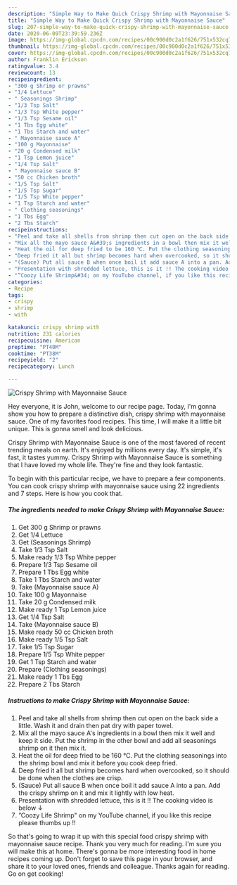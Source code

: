 ```yaml
---
description: "Simple Way to Make Quick Crispy Shrimp with Mayonnaise Sauce"
title: "Simple Way to Make Quick Crispy Shrimp with Mayonnaise Sauce"
slug: 207-simple-way-to-make-quick-crispy-shrimp-with-mayonnaise-sauce
date: 2020-06-09T23:39:59.236Z
image: https://img-global.cpcdn.com/recipes/00c900d0c2a1f626/751x532cq70/crispy-shrimp-with-mayonnaise-sauce-recipe-main-photo.jpg
thumbnail: https://img-global.cpcdn.com/recipes/00c900d0c2a1f626/751x532cq70/crispy-shrimp-with-mayonnaise-sauce-recipe-main-photo.jpg
cover: https://img-global.cpcdn.com/recipes/00c900d0c2a1f626/751x532cq70/crispy-shrimp-with-mayonnaise-sauce-recipe-main-photo.jpg
author: Franklin Erickson
ratingvalue: 3.4
reviewcount: 13
recipeingredient:
- "300 g Shrimp or prawns"
- "1/4 Lettuce"
- " Seasonings Shrimp"
- "1/3 Tsp Salt"
- "1/3 Tsp White pepper"
- "1/3 Tsp Sesame oil"
- "1 Tbs Egg white"
- "1 Tbs Starch and water"
- " Mayonnaise sauce A"
- "100 g Mayonnaise"
- "20 g Condensed milk"
- "1 Tsp Lemon juice"
- "1/4 Tsp Salt"
- " Mayonnaise sauce B"
- "50 cc Chicken broth"
- "1/5 Tsp Salt"
- "1/5 Tsp Sugar"
- "1/5 Tsp White pepper"
- "1 Tsp Starch and water"
- " Clothing seasonings"
- "1 Tbs Egg"
- "2 Tbs Starch"
recipeinstructions:
- "Peel and take all shells from shrimp then cut open on the back side a little. Wash it and drain then pat dry with paper towel."
- "Mix all the mayo sauce A&#39;s ingredients in a bowl then mix it well and keep it side. Put the shrimp in the other bowl and add all seasonings shrimp on it then mix it."
- "Heat the oil for deep fried to be 160 ℃. Put the clothing seasonings into the shrimp bowl and mix it before you cook deep fried."
- "Deep fried it all but shrimp becomes hard when overcooked, so it should be done when the clothes are crisp."
- "(Sauce) Put all sauce B when once boil it add sauce A into a pan. Add the crispy shrimp on it and mix it lightly with low heat."
- "Presentation with shredded lettuce, this is it !! The cooking video is below ↓"
- "”Coozy Life Shrimp&#34; on my YouTube channel, if you like this recipe please thumbs up !!"
categories:
- Recipe
tags:
- crispy
- shrimp
- with

katakunci: crispy shrimp with 
nutrition: 231 calories
recipecuisine: American
preptime: "PT40M"
cooktime: "PT38M"
recipeyield: "2"
recipecategory: Lunch

---
```



![Crispy Shrimp with Mayonnaise Sauce](https://img-global.cpcdn.com/recipes/00c900d0c2a1f626/751x532cq70/crispy-shrimp-with-mayonnaise-sauce-recipe-main-photo.jpg)

Hey everyone, it is John, welcome to our recipe page. Today, I'm gonna show you how to prepare a distinctive dish, crispy shrimp with mayonnaise sauce. One of my favorites food recipes. This time, I will make it a little bit unique. This is gonna smell and look delicious.



Crispy Shrimp with Mayonnaise Sauce is one of the most favored of recent trending meals on earth. It's enjoyed by millions every day. It's simple, it's fast, it tastes yummy. Crispy Shrimp with Mayonnaise Sauce is something that I have loved my whole life. They're fine and they look fantastic.


To begin with this particular recipe, we have to prepare a few components. You can cook crispy shrimp with mayonnaise sauce using 22 ingredients and 7 steps. Here is how you cook that.

<!--inarticleads1-->

##### The ingredients needed to make Crispy Shrimp with Mayonnaise Sauce:

1. Get 300 g Shrimp or prawns
1. Get 1/4 Lettuce
1. Get  (Seasonings Shrimp)
1. Take 1/3 Tsp Salt
1. Make ready 1/3 Tsp White pepper
1. Prepare 1/3 Tsp Sesame oil
1. Prepare 1 Tbs Egg white
1. Take 1 Tbs Starch and water
1. Take  (Mayonnaise sauce A)
1. Take 100 g Mayonnaise
1. Take 20 g Condensed milk
1. Make ready 1 Tsp Lemon juice
1. Get 1/4 Tsp Salt
1. Take  (Mayonnaise sauce B)
1. Make ready 50 cc Chicken broth
1. Make ready 1/5 Tsp Salt
1. Take 1/5 Tsp Sugar
1. Prepare 1/5 Tsp White pepper
1. Get 1 Tsp Starch and water
1. Prepare  (Clothing seasonings)
1. Make ready 1 Tbs Egg
1. Prepare 2 Tbs Starch




<!--inarticleads2-->

##### Instructions to make Crispy Shrimp with Mayonnaise Sauce:

1. Peel and take all shells from shrimp then cut open on the back side a little. Wash it and drain then pat dry with paper towel.
1. Mix all the mayo sauce A&#39;s ingredients in a bowl then mix it well and keep it side. Put the shrimp in the other bowl and add all seasonings shrimp on it then mix it.
1. Heat the oil for deep fried to be 160 ℃. Put the clothing seasonings into the shrimp bowl and mix it before you cook deep fried.
1. Deep fried it all but shrimp becomes hard when overcooked, so it should be done when the clothes are crisp.
1. (Sauce) Put all sauce B when once boil it add sauce A into a pan. Add the crispy shrimp on it and mix it lightly with low heat.
1. Presentation with shredded lettuce, this is it !! The cooking video is below ↓
1. ”Coozy Life Shrimp&#34; on my YouTube channel, if you like this recipe please thumbs up !!




So that's going to wrap it up with this special food crispy shrimp with mayonnaise sauce recipe. Thank you very much for reading. I'm sure you will make this at home. There's gonna be more interesting food in home recipes coming up. Don't forget to save this page in your browser, and share it to your loved ones, friends and colleague. Thanks again for reading. Go on get cooking!
